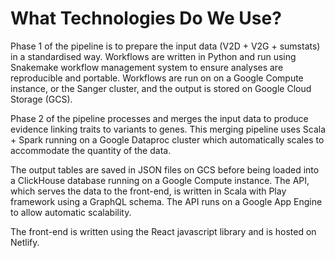 # What Technologies Do We Use?

Phase 1 of the pipeline is to prepare the input data \(V2D + V2G + sumstats\) in a standardised way. Workflows are written in Python and run using Snakemake workflow management system to ensure analyses are reproducible and portable. Workflows are run on on a Google Compute instance, or the Sanger cluster, and the output is stored on Google Cloud Storage \(GCS\).

Phase 2 of the pipeline processes and merges the input data to produce evidence linking traits to variants to genes. This merging pipeline uses Scala + Spark running on a Google Dataproc cluster which automatically scales to accommodate the quantity of the data.

The output tables are saved in JSON files on GCS before being loaded into a ClickHouse database running on a Google Compute instance. The API, which serves the data to the front-end, is written in Scala with Play framework using a GraphQL schema. The API runs on a Google App Engine to allow automatic scalability.

The front-end is written using the React javascript library and is hosted on Netlify.

